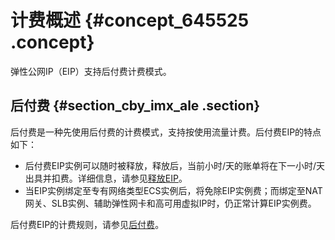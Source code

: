 # 计费概述 {#concept_645525 .concept}

弹性公网IP（EIP）支持后付费计费模式。

## 后付费 {#section_cby_imx_ale .section}

 后付费是一种先使用后付费的计费模式，支持按使用流量计费。后付费EIP的特点如下：

-   后付费EIP实例可以随时被释放，释放后，当前小时/天的账单将在下一小时/天出具并扣费。详细信息，请参见[释放EIP](../../../../intl.zh-CN/用户指南/管理后付费EIP/释放EIP.md#)。
-   当EIP实例绑定至专有网络类型ECS实例后，将免除EIP实例费；而绑定至NAT网关、SLB实例、辅助弹性网卡和高可用虚拟IP时，仍正常计算EIP实例费。

后付费EIP的计费规则，请参见[后付费](intl.zh-CN/产品定价/后付费.md#)。


